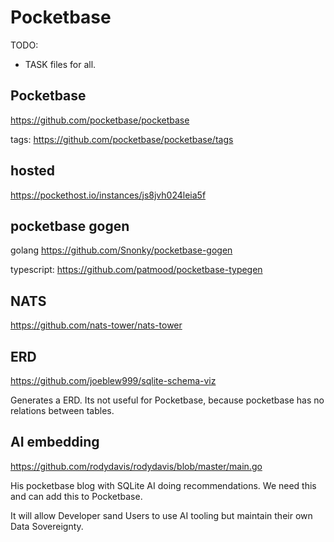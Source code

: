 # Pocketbase

TODO:

- TASK files for all.

## Pocketbase

https://github.com/pocketbase/pocketbase

tags: https://github.com/pocketbase/pocketbase/tags

## hosted

https://pockethost.io/instances/js8jvh024leia5f

## pocketbase gogen

golang https://github.com/Snonky/pocketbase-gogen

typescript: https://github.com/patmood/pocketbase-typegen

## NATS

https://github.com/nats-tower/nats-tower

## ERD

https://github.com/joeblew999/sqlite-schema-viz

Generates a ERD. Its not useful for Pocketbase, because pocketbase has no relations between tables.

## AI embedding

https://github.com/rodydavis/rodydavis/blob/master/main.go

His pocketbase blog with SQLite AI doing recommendations. We need this and can add this to Pocketbase.

It will allow Developer sand Users to use AI tooling but maintain their own Data Sovereignty.








